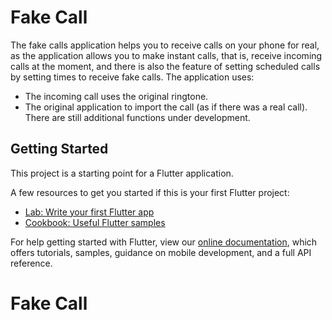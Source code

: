 # Fake Call

The fake calls application helps you to receive calls on your phone for real, as the application allows you to make instant calls, that is, receive incoming calls at the moment, and there is also the feature of setting scheduled calls by setting times to receive fake calls.
The application uses:
- The incoming call uses the original ringtone.
- The original application to import the call (as if there was a real call).
There are still additional functions under development.

## Getting Started

This project is a starting point for a Flutter application.

A few resources to get you started if this is your first Flutter project:

- [Lab: Write your first Flutter app](https://flutter.dev/docs/get-started/codelab)
- [Cookbook: Useful Flutter samples](https://flutter.dev/docs/cookbook)

For help getting started with Flutter, view our
[online documentation](https://flutter.dev/docs), which offers tutorials,
samples, guidance on mobile development, and a full API reference.
# Fake Call
